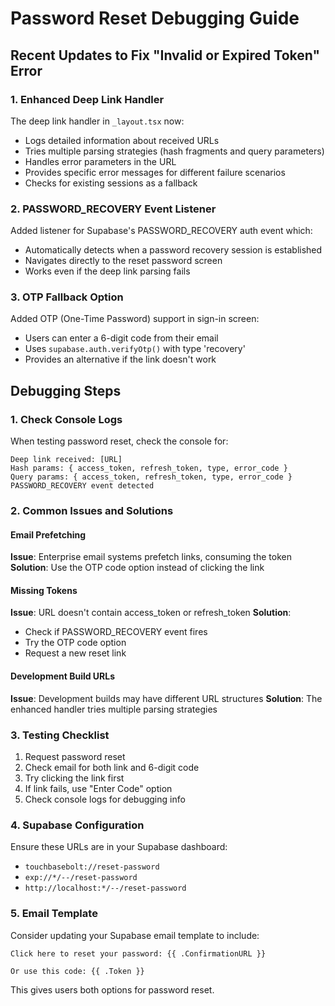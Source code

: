 # Password Reset Debugging Guide

## Recent Updates to Fix "Invalid or Expired Token" Error

### 1. Enhanced Deep Link Handler
The deep link handler in `_layout.tsx` now:
- Logs detailed information about received URLs
- Tries multiple parsing strategies (hash fragments and query parameters)
- Handles error parameters in the URL
- Provides specific error messages for different failure scenarios
- Checks for existing sessions as a fallback

### 2. PASSWORD_RECOVERY Event Listener
Added listener for Supabase's PASSWORD_RECOVERY auth event which:
- Automatically detects when a password recovery session is established
- Navigates directly to the reset password screen
- Works even if the deep link parsing fails

### 3. OTP Fallback Option
Added OTP (One-Time Password) support in sign-in screen:
- Users can enter a 6-digit code from their email
- Uses `supabase.auth.verifyOtp()` with type 'recovery'
- Provides an alternative if the link doesn't work

## Debugging Steps

### 1. Check Console Logs
When testing password reset, check the console for:
```
Deep link received: [URL]
Hash params: { access_token, refresh_token, type, error_code }
Query params: { access_token, refresh_token, type, error_code }
PASSWORD_RECOVERY event detected
```

### 2. Common Issues and Solutions

#### Email Prefetching
**Issue**: Enterprise email systems prefetch links, consuming the token
**Solution**: Use the OTP code option instead of clicking the link

#### Missing Tokens
**Issue**: URL doesn't contain access_token or refresh_token
**Solution**: 
- Check if PASSWORD_RECOVERY event fires
- Try the OTP code option
- Request a new reset link

#### Development Build URLs
**Issue**: Development builds may have different URL structures
**Solution**: The enhanced handler tries multiple parsing strategies

### 3. Testing Checklist
1. Request password reset
2. Check email for both link and 6-digit code
3. Try clicking the link first
4. If link fails, use "Enter Code" option
5. Check console logs for debugging info

### 4. Supabase Configuration
Ensure these URLs are in your Supabase dashboard:
- `touchbasebolt://reset-password`
- `exp://*/--/reset-password`
- `http://localhost:*/--/reset-password`

### 5. Email Template
Consider updating your Supabase email template to include:
```
Click here to reset your password: {{ .ConfirmationURL }}

Or use this code: {{ .Token }}
```

This gives users both options for password reset.